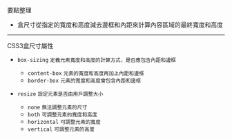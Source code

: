 要點整理
- 盒尺寸從指定的寬度和高度減去邊框和內距來計算內容區域的最終寬度和高度

---

CSS3盒尺寸屬性
- `box-sizing` <small>定義元素寬度和高度的計算方式，是否應包含內距和邊框</small>	
	- `content-box` <small>元素的寬度和高度再加上內距和邊框</small>
	- `border-box` <small>元素的寬度和高度會包含內距和邊框</small>

- `resize` <small>設定元素是否由用戶調整大小</small>	
	- `none` <small>無法調整元素的尺寸</small>
	- `both` <small>可調整元素的寬度和高度</small>
	- `horizontal` <small>可調整元素的寬度</small>
	- `vertical` <small>可調整元素的高度</small>